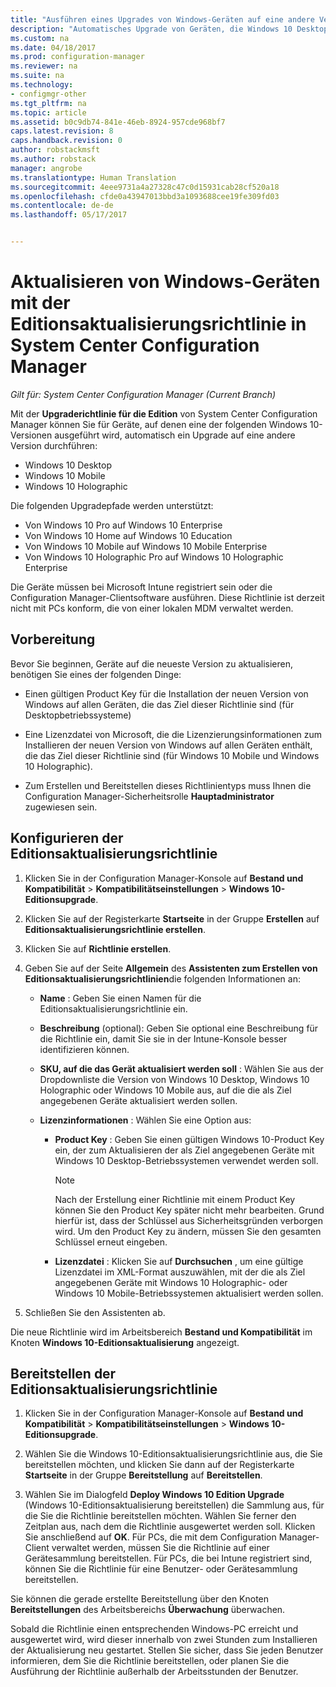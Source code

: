 ```yaml
---
title: "Ausführen eines Upgrades von Windows-Geräten auf eine andere Version mit Configuration Manager | Microsoft-Dokumentation"
description: "Automatisches Upgrade von Geräten, die Windows 10 Desktop, Windows 10 Mobile, oder Windows 10 Holographic ausführen, auf eine andere Edition mit Configuration Manager."
ms.custom: na
ms.date: 04/18/2017
ms.prod: configuration-manager
ms.reviewer: na
ms.suite: na
ms.technology:
- configmgr-other
ms.tgt_pltfrm: na
ms.topic: article
ms.assetid: b0c9db74-841e-46eb-8924-957cde968bf7
caps.latest.revision: 8
caps.handback.revision: 0
author: robstackmsft
ms.author: robstack
manager: angrobe
ms.translationtype: Human Translation
ms.sourcegitcommit: 4eee9731a4a27328c47c0d15931cab28cf520a18
ms.openlocfilehash: cfde0a43947013bbd3a1093688cee19fe309fd03
ms.contentlocale: de-de
ms.lasthandoff: 05/17/2017


---
```


# <a name="upgrade-windows-devices-with-the-edition-upgrade-policy-in-system-center-configuration-manager"></a>Aktualisieren von Windows-Geräten mit der Editionsaktualisierungsrichtlinie in System Center Configuration Manager

*Gilt für: System Center Configuration Manager (Current Branch)*


Mit der **Upgraderichtlinie für die Edition** von System Center Configuration Manager können Sie für Geräte, auf denen eine der folgenden Windows 10-Versionen ausgeführt wird, automatisch ein Upgrade auf eine andere Version durchführen:

- Windows 10 Desktop
- Windows 10 Mobile
- Windows 10 Holographic

Die folgenden Upgradepfade werden unterstützt:

- Von Windows 10 Pro auf Windows 10 Enterprise
- Von Windows 10 Home auf Windows 10 Education
- Von Windows 10 Mobile auf Windows 10 Mobile Enterprise
- Von Windows 10 Holographic Pro auf Windows 10 Holographic Enterprise

Die Geräte müssen bei Microsoft Intune registriert sein oder die Configuration Manager-Clientsoftware ausführen. Diese Richtlinie ist derzeit nicht mit PCs konform, die von einer lokalen MDM verwaltet werden.

## <a name="before-you-start"></a>Vorbereitung  
 Bevor Sie beginnen, Geräte auf die neueste Version zu aktualisieren, benötigen Sie eines der folgenden Dinge:  

-   Einen gültigen Product Key für die Installation der neuen Version von Windows auf allen Geräten, die das Ziel dieser Richtlinie sind (für Desktopbetriebssysteme)  

-   Eine Lizenzdatei von Microsoft, die die Lizenzierungsinformationen zum Installieren der neuen Version von Windows auf allen Geräten enthält, die das Ziel dieser Richtlinie sind (für Windows 10 Mobile und Windows 10 Holographic).

- Zum Erstellen und Bereitstellen dieses Richtlinientyps muss Ihnen die Configuration Manager-Sicherheitsrolle **Hauptadministrator** zugewiesen sein.

## <a name="configure-the-edition-upgrade-policy"></a>Konfigurieren der Editionsaktualisierungsrichtlinie  

1.  Klicken Sie in der Configuration Manager-Konsole auf **Bestand und Kompatibilität** > **Kompatibilitätseinstellungen** > **Windows 10-Editionsupgrade**.  

3.  Klicken Sie auf der Registerkarte **Startseite** in der Gruppe **Erstellen** auf **Editionsaktualisierungsrichtlinie erstellen**.  

4.  Klicken Sie auf **Richtlinie erstellen**.  

5.  Geben Sie auf der Seite **Allgemein** des **Assistenten zum Erstellen von Editionsaktualisierungsrichtlinien**die folgenden Informationen an:  

    -   **Name** : Geben Sie einen Namen für die Editionsaktualisierungsrichtlinie ein.  

    -   **Beschreibung** (optional): Geben Sie optional eine Beschreibung für die Richtlinie ein, damit Sie sie in der Intune-Konsole besser identifizieren können.  

    -   **SKU, auf die das Gerät aktualisiert werden soll** : Wählen Sie aus der Dropdownliste die Version von Windows 10 Desktop, Windows 10 Holographic oder Windows 10 Mobile aus, auf die die als Ziel angegebenen Geräte aktualisiert werden sollen.  

    -   **Lizenzinformationen** : Wählen Sie eine Option aus:  

        -   **Product Key** : Geben Sie einen gültigen Windows 10-Product Key ein, der zum Aktualisieren der als Ziel angegebenen Geräte mit Windows 10 Desktop-Betriebssystemen verwendet werden soll.  

            > [!NOTE]  
            >  Nach der Erstellung einer Richtlinie mit einem Product Key können Sie den Product Key später nicht mehr bearbeiten. Grund hierfür ist, dass der Schlüssel aus Sicherheitsgründen verborgen wird. Um den Product Key zu ändern, müssen Sie den gesamten Schlüssel erneut eingeben.  

        -   **Lizenzdatei** : Klicken Sie auf **Durchsuchen** , um eine gültige Lizenzdatei im XML-Format auszuwählen, mit der die als Ziel angegebenen Geräte mit Windows 10 Holographic- oder Windows 10 Mobile-Betriebssystemen aktualisiert werden sollen.  

6.  Schließen Sie den Assistenten ab.  

Die neue Richtlinie wird im Arbeitsbereich **Bestand und Kompatibilität** im Knoten **Windows 10-Editionsaktualisierung** angezeigt.  

## <a name="deploy-the-edition-upgrade-policy"></a>Bereitstellen der Editionsaktualisierungsrichtlinie  

1.  Klicken Sie in der Configuration Manager-Konsole auf **Bestand und Kompatibilität** > **Kompatibilitätseinstellungen** > **Windows 10-Editionsupgrade**.  

3.  Wählen Sie die Windows 10-Editionsaktualisierungsrichtlinie aus, die Sie bereitstellen möchten, und klicken Sie dann auf der Registerkarte **Startseite** in der Gruppe **Bereitstellung** auf **Bereitstellen**.  

4.  Wählen Sie im Dialogfeld **Deploy Windows 10 Edition Upgrade** (Windows 10-Editionsaktualisierung bereitstellen) die Sammlung aus, für die Sie die Richtlinie bereitstellen möchten. Wählen Sie ferner den Zeitplan aus, nach dem die Richtlinie ausgewertet werden soll. Klicken Sie anschließend auf **OK**. Für PCs, die mit dem Configuration Manager-Client verwaltet werden, müssen Sie die Richtlinie auf einer Gerätesammlung bereitstellen. Für PCs, die bei Intune registriert sind, können Sie die Richtlinie für eine Benutzer- oder Gerätesammlung bereitstellen. 

Sie können die gerade erstellte Bereitstellung über den Knoten **Bereitstellungen** des Arbeitsbereichs **Überwachung** überwachen.  

 Sobald die Richtlinie einen entsprechenden Windows-PC erreicht und ausgewertet wird, wird dieser innerhalb von zwei Stunden zum Installieren der Aktualisierung neu gestartet. Stellen Sie sicher, dass Sie jeden Benutzer informieren, dem Sie die Richtlinie bereitstellen, oder planen Sie die Ausführung der Richtlinie außerhalb der Arbeitsstunden der Benutzer.

